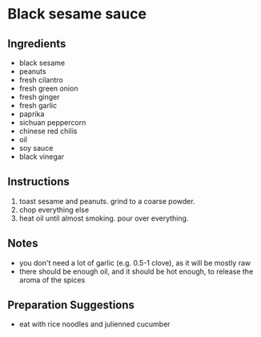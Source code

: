 # Black sesame sauce

## Ingredients
- black sesame
- peanuts
- fresh cilantro
- fresh green onion
- fresh ginger
- fresh garlic
- paprika
- sichuan peppercorn
- chinese red chilis 
- oil
- soy sauce
- black vinegar

## Instructions
1. toast sesame and peanuts. grind to a coarse powder.
2. chop everything else
3. heat oil until almost smoking. pour over everything.

## Notes
- you don't need a lot of garlic (e.g. 0.5-1 clove), as it will be mostly raw
- there should be enough oil, and it should be hot enough, to release the aroma of the spices

## Preparation Suggestions
- eat with rice noodles and julienned cucumber